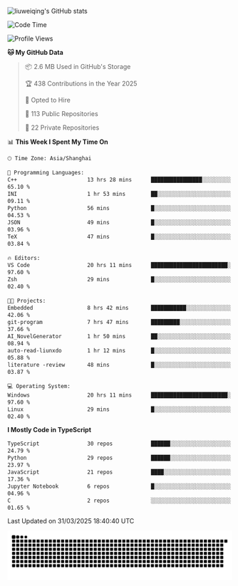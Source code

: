 ![liuweiqing's GitHub stats](https://github-readme-stats.vercel.app/api?username=14790897&show_icons=true&locale=cn&include_all_commits=true&count_private=true)

<!--START_SECTION:waka-->
![Code Time](http://img.shields.io/badge/Code%20Time-2%2C057%20hrs%2057%20mins-blue)

![Profile Views](http://img.shields.io/badge/Profile%20Views-14-blue)

**🐱 My GitHub Data** 

> 📦 2.6 MB Used in GitHub's Storage 
 > 
> 🏆 438 Contributions in the Year 2025
 > 
> 💼 Opted to Hire
 > 
> 📜 113 Public Repositories 
 > 
> 🔑 22 Private Repositories 
 > 
📊 **This Week I Spent My Time On** 

```text
🕑︎ Time Zone: Asia/Shanghai

💬 Programming Languages: 
C++                      13 hrs 28 mins      ████████████████░░░░░░░░░   65.10 % 
INI                      1 hr 53 mins        ██░░░░░░░░░░░░░░░░░░░░░░░   09.11 % 
Python                   56 mins             █░░░░░░░░░░░░░░░░░░░░░░░░   04.53 % 
JSON                     49 mins             █░░░░░░░░░░░░░░░░░░░░░░░░   03.96 % 
TeX                      47 mins             █░░░░░░░░░░░░░░░░░░░░░░░░   03.84 % 

🔥 Editors: 
VS Code                  20 hrs 11 mins      ████████████████████████░   97.60 % 
Zsh                      29 mins             █░░░░░░░░░░░░░░░░░░░░░░░░   02.40 % 

🐱‍💻 Projects: 
Embedded                 8 hrs 42 mins       ███████████░░░░░░░░░░░░░░   42.06 % 
git-program              7 hrs 47 mins       █████████░░░░░░░░░░░░░░░░   37.66 % 
AI_NovelGenerator        1 hr 50 mins        ██░░░░░░░░░░░░░░░░░░░░░░░   08.94 % 
auto-read-liunxdo        1 hr 12 mins        █░░░░░░░░░░░░░░░░░░░░░░░░   05.88 % 
literature -review       48 mins             █░░░░░░░░░░░░░░░░░░░░░░░░   03.87 % 

💻 Operating System: 
Windows                  20 hrs 11 mins      ████████████████████████░   97.60 % 
Linux                    29 mins             █░░░░░░░░░░░░░░░░░░░░░░░░   02.40 % 
```

**I Mostly Code in TypeScript** 

```text
TypeScript               30 repos            ██████░░░░░░░░░░░░░░░░░░░   24.79 % 
Python                   29 repos            ██████░░░░░░░░░░░░░░░░░░░   23.97 % 
JavaScript               21 repos            ████░░░░░░░░░░░░░░░░░░░░░   17.36 % 
Jupyter Notebook         6 repos             █░░░░░░░░░░░░░░░░░░░░░░░░   04.96 % 
C                        2 repos             ░░░░░░░░░░░░░░░░░░░░░░░░░   01.65 % 
```




 Last Updated on 31/03/2025 18:40:40 UTC
<!--END_SECTION:waka-->

<picture>
  <source media="(prefers-color-scheme: dark)" srcset="https://raw.githubusercontent.com/14790897/14790897/output/github-contribution-grid-snake-dark.svg" />
  <source media="(prefers-color-scheme: light)" srcset="https://raw.githubusercontent.com/14790897/14790897/output/github-contribution-grid-snake.svg" />
  <img alt="github-snake" src="https://raw.githubusercontent.com/14790897/14790897/output/github-contribution-grid-snake.svg" />
</picture>
